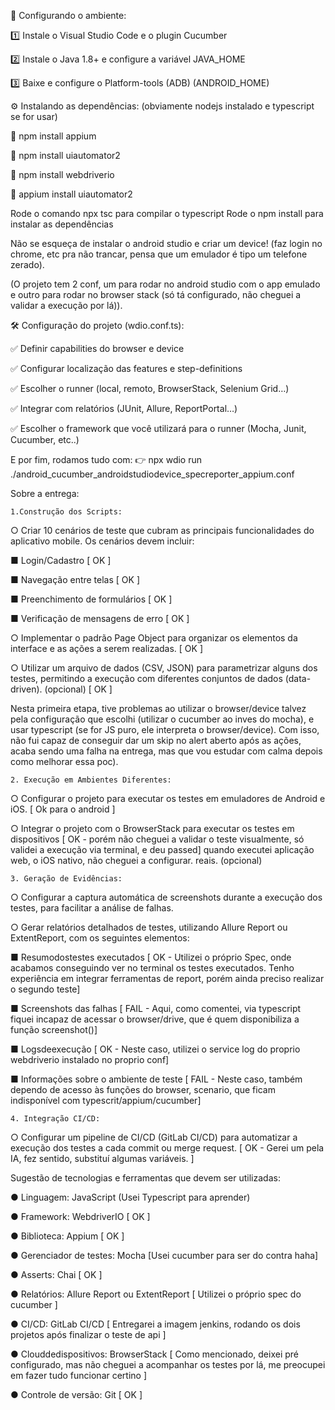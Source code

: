 
🔧 Configurando o ambiente:

1️⃣ Instale o Visual Studio Code e o plugin Cucumber

2️⃣ Instale o Java 1.8+ e configure a variável JAVA_HOME

3️⃣ Baixe e configure o Platform-tools (ADB) (ANDROID_HOME)



⚙️ Instalando as dependências: (obviamente nodejs instalado e typescript se for usar)

📌 npm install appium

📌 npm install uiautomator2

📌 npm install webdriverio

📌 appium install uiautomator2



Rode o comando npx tsc para compilar o typescript
Rode o npm install para instalar as dependências



Não se esqueça de instalar o android studio e criar um device! (faz login no chrome, etc pra não trancar, pensa que um emulador é tipo um telefone zerado).



(O projeto tem 2 conf, um para rodar no android studio com o app emulado e outro para rodar no browser stack (só tá configurado, não cheguei a validar a execução por lá)).



🛠️ Configuração do projeto (wdio.conf.ts):

✅ Definir capabilities do browser e device

✅ Configurar localização das features e step-definitions

✅ Escolher o runner (local, remoto, BrowserStack, Selenium Grid…)

✅ Integrar com relatórios (JUnit, Allure, ReportPortal…)

✅ Escolher o framework que você utilizará para o runner (Mocha, Junit, Cucumber, etc..)




E por fim, rodamos tudo com:
 👉 npx wdio run ./android_cucumber_androidstudiodevice_specreporter_appium.conf







 Sobre a entrega:

    1.Construção dos Scripts:
 ○ Criar 10 cenários de teste que cubram as principais funcionalidades do aplicativo
 mobile. Os cenários devem incluir:


 ■ Login/Cadastro [ OK ]

 ■ Navegação entre telas [ OK ]

 ■ Preenchimento de formulários [ OK ]

 ■ Verificação de mensagens de erro [ OK ]

 ○ Implementar o padrão Page Object para organizar os elementos da interface e as
 ações a serem realizadas. [ OK ]

 ○ Utilizar um arquivo de dados (CSV, JSON) para parametrizar alguns dos testes,
 permitindo a execução com diferentes conjuntos de dados (data-driven). (opcional) [ OK ]


 Nesta primeira etapa, tive problemas ao utilizar o browser/device talvez pela configuração que escolhi (utilizar o cucumber ao inves do mocha), e usar typescript (se for JS puro, ele interpreta o browser/device). Com isso, não fui capaz de conseguir dar um skip no alert aberto após as ações, acaba sendo uma falha na entrega, mas que vou estudar com calma depois como melhorar essa poc).



    2. Execução em Ambientes Diferentes:
 ○ Configurar o projeto para executar os testes em emuladores de Android e iOS. [ Ok para o android ]

 ○ Integrar o projeto com o BrowserStack para executar os testes em dispositivos [ OK - porém não cheguei a validar o teste visualmente, só validei a execução via terminal, e deu passed] quando executei aplicação web, o iOS nativo, não cheguei a configurar.
 reais. (opcional)



    3. Geração de Evidências:
 ○ Configurar a captura automática de screenshots durante a execução dos testes,
 para facilitar a análise de falhas.

 ○ Gerar relatórios detalhados de testes, utilizando Allure Report ou ExtentReport,
 com os seguintes elementos:

 ■ Resumodostestes executados [ OK - Utilizei o próprio Spec, onde acabamos conseguindo ver no terminal os testes executados. Tenho experiência em integrar ferramentas de report, porém ainda preciso realizar o segundo teste]

 ■ Screenshots das falhas [ FAIL - Aqui, como comentei, via typescript fiquei incapaz de acessar o browser/drive, que é quem disponibiliza a função screenshot()]

 ■ Logsdeexecução [ OK - Neste caso, utilizei o service log do proprio webdriverio instalado no proprio conf]

 ■ Informações sobre o ambiente de teste [ FAIL - Neste caso, também dependo de acesso às funções do browser, scenario, que ficam indisponível com typescrit/appium/cucumber]



    4. Integração CI/CD:
 ○ Configurar um pipeline de CI/CD (GitLab CI/CD) para automatizar a execução dos
 testes a cada commit ou merge request. [ OK - Gerei um pela IA, fez sentido, substituí algumas variáveis. ]




 Sugestão de tecnologias e ferramentas que devem ser utilizadas:

 ● Linguagem: JavaScript (Usei Typescript para aprender)

 ● Framework: WebdriverIO [ OK ]

 ● Biblioteca: Appium [ OK ]

 ● Gerenciador de testes: Mocha [Usei cucumber para ser do contra haha]

 ● Asserts: Chai [ OK ]

 ● Relatórios: Allure Report ou ExtentReport [ Utilizei o próprio spec do cucumber ]

 ● CI/CD: GitLab CI/CD [ Entregarei a imagem jenkins, rodando os dois projetos após finalizar o teste de api ]

 ● Clouddedispositivos: BrowserStack [ Como mencionado, deixei pré configurado, mas não cheguei a acompanhar os testes por lá, me preocupei em fazer tudo funcionar certino ]

 ● Controle de versão: Git [ OK ]